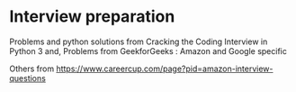 # Interview preparation

Problems and python solutions from Cracking the Coding Interview in Python 3 and, 
Problems from GeekforGeeks : Amazon and Google specific

Others from https://www.careercup.com/page?pid=amazon-interview-questions

